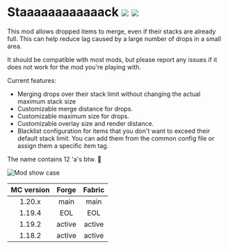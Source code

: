 # Staaaaaaaaaaaack [![](https://img.shields.io/modrinth/dt/myL7fuqp?label=modrinth)](https://modrinth.com/mod/staaaaaaaaaaaack) [![](https://cf.way2muchnoise.eu/short_staaaaaaaaaaaack_downloads.svg)](https://www.curseforge.com/minecraft/mc-mods/staaaaaaaaaaaack) 

This mod allows dropped items to merge, even if their stacks are already full. This can help reduce lag caused by a large number of drops in a small area.

It should be compatible with most mods, but please report any issues if it does not work for the mod you're playing with.

Current features:
- Merging drops over their stack limit without changing the actual maximum stack size
- Customizable merge distance for drops.
- Customizable maximum size for drops.
- Customizable overlay size and render distance.
- Blacklist configuration for items that you don't want to exceed their default stack limit. You can add them from the common config file or assign them a specific item tag.

The name contains 12 'a's btw. 🍔

![Mod show case](https://cdn.modrinth.com/data/myL7fuqp/images/ae86decac06068d8aed8af5aa82648d83b2ddb6e.gif)


| MC version | Forge  | Fabric |
|:----------:|:------:|:------:|
|   1.20.x   |  main  |  main  |
|   1.19.4   |  EOL   |  EOL   |
|   1.19.2   | active | active |
|   1.18.2   | active | active |

